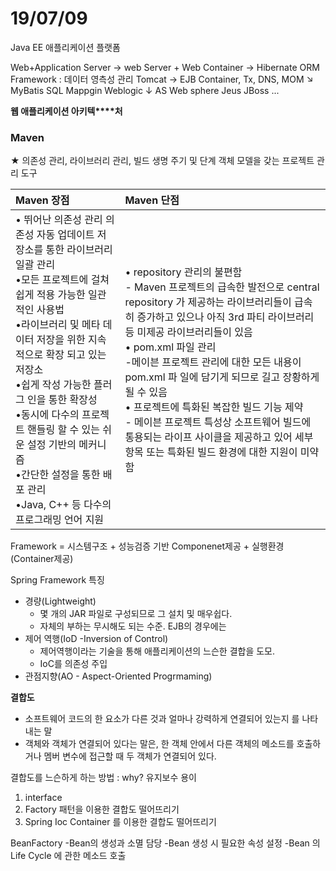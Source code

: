 # 19/07/09



Java EE 애플리케이션 플랫폼

Web+Application Server → web Server + Web Container 		→ Hibernate ORM Framework : 데이터 영측성 관리
Tomcat							→ EJB Container, Tx, DNS, MOM   	↘ MyBatis SQL Mappgin
Weblogic						 ↓
AS
Web sphere
Jeus
JBoss
...



**웹 애플리케이션 아키텍****처**



### Maven

★ 의존성 관리, 라이브러리 관리, 빌드 생명 주기 및 단계 객체 모델을 갖는 프로젝트 관리 도구

| Maven   장점                                                 | Maven   단점                                                 |
| :----------------------------------------------------------- | :----------------------------------------------------------- |
| • 뛰어난 의존성 관리   의존성 자동 업데이트   저장소를 통한 라이브러리 일괄 관리<br />   •모든 프로젝트에 걸쳐 쉽게 적용 가능한 일관적인 사용법 <br />  •라이브러리 및 메타 데이터 저장을 위한 지속적으로 확장   되고 있는 저장소<br />   •쉽게 작성 가능한 플러그 인을 통한 확장성 <br />  •동시에 다수의 프로젝트 핸들링 할 수 있는 쉬운 설정 기반의 메커니즘<br />   •간단한 설정을 통한 배포 관리 <br />  •Java,   C++ 등 다수의 프로그래밍 언어 지원 | •   repository 관리의 불편함<br />   -   Maven 프로젝트의 급속한 발전으로 central   repository   가 제공하는 라이브러리들이 급속히 증가하고 있으나 아직   3rd   파티 라이브러리 등 미제공 라이브러리들이 있음<br />   •   pom.xml 파일 관리 <br />  -메이븐 프로젝트 관리에 대한 모든 내용이 pom.xml   파   일에 담기게 되므로 길고 장황하게 될 수 있음<br />   • 프로젝트에 특화된 복잡한 빌드 기능 제약<br />   - 메이븐 프로젝트 특성상 소프트웨어 빌드에 통용되는 라이프 사이클을 제공하고 있어 세부 항목 또는 특화된 빌드 환경에 대한 지원이 미약함 |



Framework = 시스템구조 + 성능검증 기반 Componenet제공 + 실행환경(Container제공)



Spring Framework 특징

- 경량(Lightweight)
  - 몇 개의 JAR 파일로 구성되므로 그 설치 및 매우쉽다.
  - 자체의 부하는 무시해도 되는 수준. EJB의 경우에는 
- 제어 역행(IoD -Inversion of Control)
  - 제어역행이라는 기술을 통해 애플리케이션의 느슨한 결합을 도모.
  - IoC를 의존성 주입
- 관점지향(AO - Aspect-Oriented Progrmaming)





**결합도** 

-  소프트웨어 코드의 한 요소가 다른 것과 얼마나 강력하게 연결되어 있는지 를 나타내는 말
- 객체와 객체가 연결되어 있다는 말은, 한 객체 안에서 다른 객체의 메소드를 호출하거나 멤버 변수에 접근할 때 두 객체가 연결되어 있다.

결합도를 느슨하게 하는 방법 : why? 유지보수 용이

1.  interface
2. Factory 패턴을 이용한 결합도 떨어뜨리기
3. Spring Ioc Container 를 이용한 결합도 떨어뜨리기



BeanFactory
  -Bean의 생성과 소멸 담당
  -Bean 생성 시 필요한 속성 설정
  -Bean 의 Life Cycle 에 관한 메소드 호출